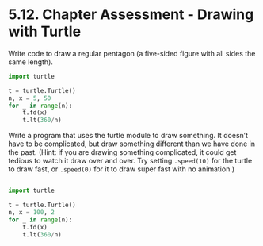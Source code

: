 # 5.12. Chapter Assessment - Drawing with Turtle

Write code to draw a regular pentagon (a five-sided figure with all sides the same length).
```python
import turtle

t = turtle.Turtle()
n, x = 5, 50
for _ in range(n):
    t.fd(x)
    t.lt(360/n)
```

Write a program that uses the turtle module to draw something. It doesn’t have
to be complicated, but draw something different than we have done in the past.
(Hint: if you are drawing something complicated, it could get tedious to watch
it draw over and over. Try setting `.speed(10)` for the turtle to draw fast, or
`.speed(0)` for it to draw super fast with no animation.)
```python

import turtle

t = turtle.Turtle()
n, x = 100, 2
for _ in range(n):
    t.fd(x)
    t.lt(360/n)
```
